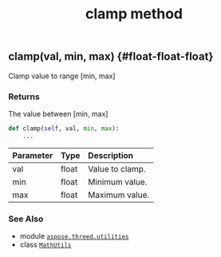﻿---
title: clamp method
second_title: Aspose.3D for Python via .NET API References
description: 
type: docs
weight: 20
url: /python-net/aspose.threed.utilities/mathutils/clamp/
is_root: false
---

## clamp(val, min, max) {#float-float-float}

Clamp value to range [min, max]


### Returns 


The value between [min, max]


```python
def clamp(self, val, min, max):
    ...
```


| Parameter | Type | Description |
| :- | :- | :- |
| val | float | Value to clamp. |
| min | float | Minimum value. |
| max | float | Maximum value. |



### See Also
* module [`aspose.threed.utilities`](../../)
* class [`MathUtils`](/3d/python-net/aspose.threed.utilities/mathutils)
